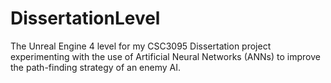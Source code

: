 # DissertationLevel
The Unreal Engine 4 level for my CSC3095 Dissertation project experimenting with the use of Artificial Neural Networks (ANNs) to improve the path-finding strategy of an enemy AI.
